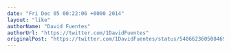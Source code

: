 ```yaml
---
date: "Fri Dec 05 00:22:06 +0000 2014"
layout: "like"
authorName: "David Fuentes"
authorUrl: "https://twitter.com/1DavidFuentes"
originalPost: "https://twitter.com/1DavidFuentes/status/540662360508469248"
---
```

